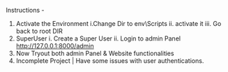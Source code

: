 Instructions - 
1. Activate the Environment 
    i.Change Dir to env\Scripts 
    ii. activate it 
    iii. Go back to root DIR 
2. SuperUser
    i. Create a Super User 
    ii. Login to admin Panel http://127.0.0.1:8000/admin
3. Now Tryout both admin Panel & Website functionalities
4. Incomplete Project | Have some issues with user authentications. 

